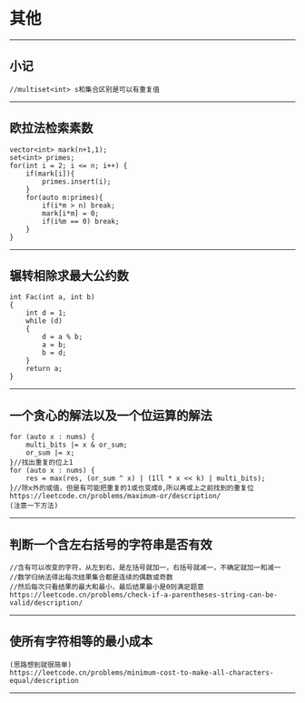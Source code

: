 # **其他**
***
## **小记**
```
//multiset<int> s和集合区别是可以有重复值
```
***
## **欧拉法检索素数**

```
vector<int> mark(n+1,1);
set<int> primes;
for(int i = 2; i <= n; i++) {
    if(mark[i]){
        primes.insert(i);
    }
    for(auto m:primes){
        if(i*m > n) break;
        mark[i*m] = 0;
        if(i%m == 0) break;
    }
}
```
***
## **辗转相除求最大公约数**

```
int Fac(int a, int b)
{
	int d = 1;
	while (d)
	{
		d = a % b;
		a = b;
		b = d;
	}
	return a;
}
```
***
## **一个贪心的解法以及一个位运算的解法**
```
for (auto x : nums) {
    multi_bits |= x & or_sum;
    or_sum |= x;
}//找出重复的位上1
for (auto x : nums) {
    res = max(res, (or_sum ^ x) | (1ll * x << k) | multi_bits);
}//除x外的或值，但是有可能把重复的1或也变成0,所以再或上之前找到的重复位
https://leetcode.cn/problems/maximum-or/description/
(注意一下方法)
```
***
## **判断一个含左右括号的字符串是否有效**
```
//含有可以改变的字符，从左到右，是左括号就加一，右括号就减一，不确定就加一和减一
//数学归纳法得出每次结果集合都是连续的偶数或奇数
//然后每次只看结果的最大和最小，最后结果最小是0则满足题意
https://leetcode.cn/problems/check-if-a-parentheses-string-can-be-valid/description/
```
***

## **使所有字符相等的最小成本**
```
(思路想到就很简单)
https://leetcode.cn/problems/minimum-cost-to-make-all-characters-equal/description
```
***